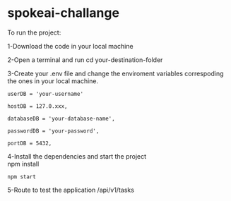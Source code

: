 # spokeai-challange


To run the project:

1-Download the code in your local machine

2-Open a terminal and run
    cd your-destination-folder

3-Create your .env file and change the enviroment variables correspoding the ones in your local machine.
    
    userDB = 'your-username'

    hostDB = 127.0.xxx,

    databaseDB = 'your-database-name',

    passwordDB = 'your-password',

    portDB = 5432,

4-Install the dependencies and start the project    
    npm install

    npm start

5-Route to test the application
    /api/v1/tasks